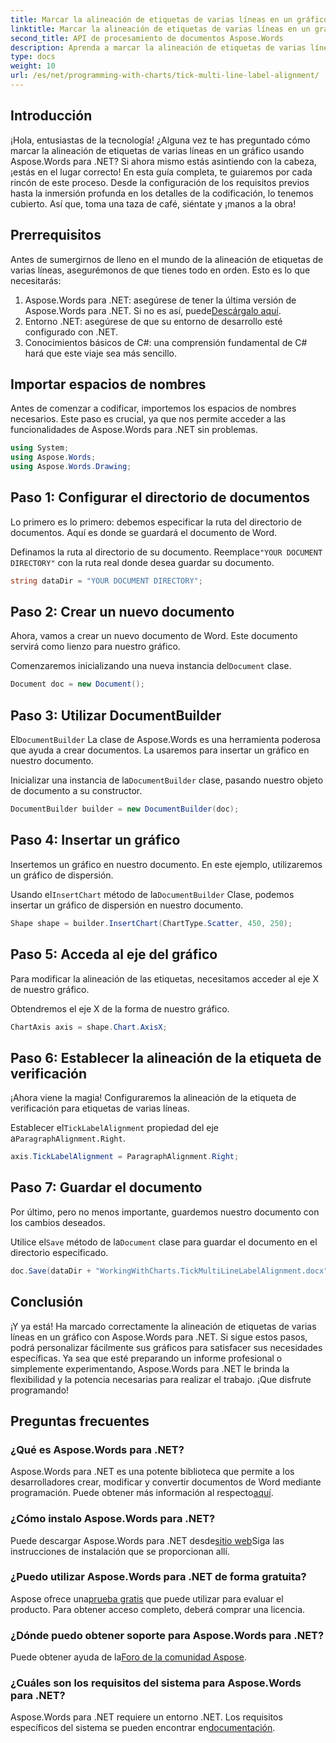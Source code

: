 ```yaml
---
title: Marcar la alineación de etiquetas de varias líneas en un gráfico
linktitle: Marcar la alineación de etiquetas de varias líneas en un gráfico
second_title: API de procesamiento de documentos Aspose.Words
description: Aprenda a marcar la alineación de etiquetas de varias líneas en un gráfico con Aspose.Words para .NET con nuestra guía detallada paso a paso. Perfecta para desarrolladores de todos los niveles.
type: docs
weight: 10
url: /es/net/programming-with-charts/tick-multi-line-label-alignment/
---
```

## Introducción

¡Hola, entusiastas de la tecnología! ¿Alguna vez te has preguntado cómo marcar la alineación de etiquetas de varias líneas en un gráfico usando Aspose.Words para .NET? Si ahora mismo estás asintiendo con la cabeza, ¡estás en el lugar correcto! En esta guía completa, te guiaremos por cada rincón de este proceso. Desde la configuración de los requisitos previos hasta la inmersión profunda en los detalles de la codificación, lo tenemos cubierto. Así que, toma una taza de café, siéntate y ¡manos a la obra!

## Prerrequisitos

Antes de sumergirnos de lleno en el mundo de la alineación de etiquetas de varias líneas, asegurémonos de que tienes todo en orden. Esto es lo que necesitarás:

1.  Aspose.Words para .NET: asegúrese de tener la última versión de Aspose.Words para .NET. Si no es así, puede[Descárgalo aquí](https://releases.aspose.com/words/net/).
2. Entorno .NET: asegúrese de que su entorno de desarrollo esté configurado con .NET.
3. Conocimientos básicos de C#: una comprensión fundamental de C# hará que este viaje sea más sencillo.

## Importar espacios de nombres

Antes de comenzar a codificar, importemos los espacios de nombres necesarios. Este paso es crucial, ya que nos permite acceder a las funcionalidades de Aspose.Words para .NET sin problemas.

```csharp
using System;
using Aspose.Words;
using Aspose.Words.Drawing;
```

## Paso 1: Configurar el directorio de documentos

Lo primero es lo primero: debemos especificar la ruta del directorio de documentos. Aquí es donde se guardará el documento de Word.


 Definamos la ruta al directorio de su documento. Reemplace`"YOUR DOCUMENT DIRECTORY"` con la ruta real donde desea guardar su documento.

```csharp
string dataDir = "YOUR DOCUMENT DIRECTORY";
```

## Paso 2: Crear un nuevo documento

Ahora, vamos a crear un nuevo documento de Word. Este documento servirá como lienzo para nuestro gráfico.

 Comenzaremos inicializando una nueva instancia del`Document` clase.

```csharp
Document doc = new Document();
```

## Paso 3: Utilizar DocumentBuilder

El`DocumentBuilder` La clase de Aspose.Words es una herramienta poderosa que ayuda a crear documentos. La usaremos para insertar un gráfico en nuestro documento.

 Inicializar una instancia de la`DocumentBuilder` clase, pasando nuestro objeto de documento a su constructor.

```csharp
DocumentBuilder builder = new DocumentBuilder(doc);
```

## Paso 4: Insertar un gráfico

Insertemos un gráfico en nuestro documento. En este ejemplo, utilizaremos un gráfico de dispersión.

 Usando el`InsertChart` método de la`DocumentBuilder` Clase, podemos insertar un gráfico de dispersión en nuestro documento.

```csharp
Shape shape = builder.InsertChart(ChartType.Scatter, 450, 250);
```

## Paso 5: Acceda al eje del gráfico

Para modificar la alineación de las etiquetas, necesitamos acceder al eje X de nuestro gráfico.

Obtendremos el eje X de la forma de nuestro gráfico.

```csharp
ChartAxis axis = shape.Chart.AxisX;
```

## Paso 6: Establecer la alineación de la etiqueta de verificación

¡Ahora viene la magia! Configuraremos la alineación de la etiqueta de verificación para etiquetas de varias líneas.

 Establecer el`TickLabelAlignment` propiedad del eje a`ParagraphAlignment.Right`.

```csharp
axis.TickLabelAlignment = ParagraphAlignment.Right;
```

## Paso 7: Guardar el documento

Por último, pero no menos importante, guardemos nuestro documento con los cambios deseados.

 Utilice el`Save` método de la`Document` clase para guardar el documento en el directorio especificado.

```csharp
doc.Save(dataDir + "WorkingWithCharts.TickMultiLineLabelAlignment.docx");
```

## Conclusión

¡Y ya está! Ha marcado correctamente la alineación de etiquetas de varias líneas en un gráfico con Aspose.Words para .NET. Si sigue estos pasos, podrá personalizar fácilmente sus gráficos para satisfacer sus necesidades específicas. Ya sea que esté preparando un informe profesional o simplemente experimentando, Aspose.Words para .NET le brinda la flexibilidad y la potencia necesarias para realizar el trabajo. ¡Que disfrute programando!

## Preguntas frecuentes

### ¿Qué es Aspose.Words para .NET?

 Aspose.Words para .NET es una potente biblioteca que permite a los desarrolladores crear, modificar y convertir documentos de Word mediante programación. Puede obtener más información al respecto[aquí](https://reference.aspose.com/words/net/).

### ¿Cómo instalo Aspose.Words para .NET?

 Puede descargar Aspose.Words para .NET desde[sitio web](https://releases.aspose.com/words/net/)Siga las instrucciones de instalación que se proporcionan allí.

### ¿Puedo utilizar Aspose.Words para .NET de forma gratuita?

 Aspose ofrece una[prueba gratis](https://releases.aspose.com/) que puede utilizar para evaluar el producto. Para obtener acceso completo, deberá comprar una licencia.

### ¿Dónde puedo obtener soporte para Aspose.Words para .NET?

 Puede obtener ayuda de la[Foro de la comunidad Aspose](https://forum.aspose.com/c/words/8).

### ¿Cuáles son los requisitos del sistema para Aspose.Words para .NET?

 Aspose.Words para .NET requiere un entorno .NET. Los requisitos específicos del sistema se pueden encontrar en[documentación](https://reference.aspose.com/words/net/).